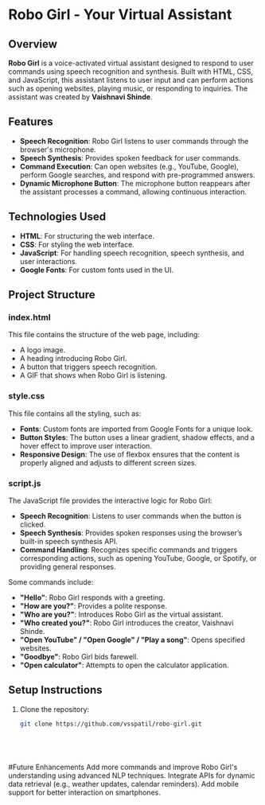 # Robo Girl - Your Virtual Assistant

## Overview
**Robo Girl** is a voice-activated virtual assistant designed to respond to user commands using speech recognition and synthesis. Built with HTML, CSS, and JavaScript, this assistant listens to user input and can perform actions such as opening websites, playing music, or responding to inquiries. The assistant was created by **Vaishnavi Shinde**.

## Features
- **Speech Recognition**: Robo Girl listens to user commands through the browser's microphone.
- **Speech Synthesis**: Provides spoken feedback for user commands.
- **Command Execution**: Can open websites (e.g., YouTube, Google), perform Google searches, and respond with pre-programmed answers.
- **Dynamic Microphone Button**: The microphone button reappears after the assistant processes a command, allowing continuous interaction.

## Technologies Used
- **HTML**: For structuring the web interface.
- **CSS**: For styling the web interface.
- **JavaScript**: For handling speech recognition, speech synthesis, and user interactions.
- **Google Fonts**: For custom fonts used in the UI.

## Project Structure

### index.html
This file contains the structure of the web page, including:
- A logo image.
- A heading introducing Robo Girl.
- A button that triggers speech recognition.
- A GIF that shows when Robo Girl is listening.

### style.css
This file contains all the styling, such as:
- **Fonts**: Custom fonts are imported from Google Fonts for a unique look.
- **Button Styles**: The button uses a linear gradient, shadow effects, and a hover effect to improve user interaction.
- **Responsive Design**: The use of flexbox ensures that the content is properly aligned and adjusts to different screen sizes.

### script.js
The JavaScript file provides the interactive logic for Robo Girl:
- **Speech Recognition**: Listens to user commands when the button is clicked.
- **Speech Synthesis**: Provides spoken responses using the browser’s built-in speech synthesis API.
- **Command Handling**: Recognizes specific commands and triggers corresponding actions, such as opening YouTube, Google, or Spotify, or providing general responses.

Some commands include:
- **"Hello"**: Robo Girl responds with a greeting.
- **"How are you?"**: Provides a polite response.
- **"Who are you?"**: Introduces Robo Girl as the virtual assistant.
- **"Who created you?"**: Robo Girl introduces the creator, Vaishnavi Shinde.
- **"Open YouTube" / "Open Google" / "Play a song"**: Opens specified websites.
- **"Goodbye"**: Robo Girl bids farewell.
- **"Open calculator"**: Attempts to open the calculator application.

## Setup Instructions
1. Clone the repository:
   ```bash
   git clone https://github.com/vsspatil/robo-girl.git
   





#Future Enhancements
Add more commands and improve Robo Girl's understanding using advanced NLP techniques.
Integrate APIs for dynamic data retrieval (e.g., weather updates, calendar reminders).
Add mobile support for better interaction on smartphones.
